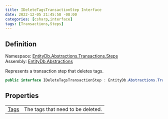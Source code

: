 ```yaml
---
title: IDeleteTagsTransactionStep Interface
date: 2022-12-05 21:45:58 -08:00
categories: [csharp,interface]
tags: [Transactions,Steps]
---
```


## Definition
Namespace: <a href='/posts/csharp.namespace.entitydb.abstractions.transactions.steps/'>EntityDb.Abstractions.Transactions.Steps</a><br />
Assembly: <a href='/posts/csharp.assembly.entitydb.abstractions/'>EntityDb.Abstractions</a><br />

Represents a transaction step that deletes tags.

```cs
public interface IDeleteTagsTransactionStep : EntityDb.Abstractions.Transactions.Steps.ITransactionStep
```
## Properties
<table><tr><td><!--/posts/csharp.notimplemented.entitydb.abstractions.transactions.steps.ideletetagstransactionstep.tags/--><a href='#'>Tags</a></td><td>
The tags that need to be deleted.
</td></tr></table>
